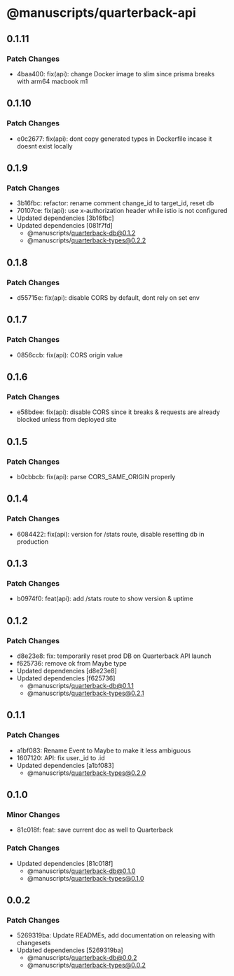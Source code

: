 # @manuscripts/quarterback-api

## 0.1.11

### Patch Changes

- 4baa400: fix(api): change Docker image to slim since prisma breaks with arm64 macbook m1

## 0.1.10

### Patch Changes

- e0c2677: fix(api): dont copy generated types in Dockerfile incase it doesnt exist locally

## 0.1.9

### Patch Changes

- 3b16fbc: refactor: rename comment change_id to target_id, reset db
- 70107ce: fix(api): use x-authorization header while istio is not configured
- Updated dependencies [3b16fbc]
- Updated dependencies [081f7fd]
  - @manuscripts/quarterback-db@0.1.2
  - @manuscripts/quarterback-types@0.2.2

## 0.1.8

### Patch Changes

- d55715e: fix(api): disable CORS by default, dont rely on set env

## 0.1.7

### Patch Changes

- 0856ccb: fix(api): CORS origin value

## 0.1.6

### Patch Changes

- e58bdee: fix(api): disable CORS since it breaks & requests are already blocked unless from deployed site

## 0.1.5

### Patch Changes

- b0cbbcb: fix(api): parse CORS_SAME_ORIGIN properly

## 0.1.4

### Patch Changes

- 6084422: fix(api): version for /stats route, disable resetting db in production

## 0.1.3

### Patch Changes

- b0974f0: feat(api): add /stats route to show version & uptime

## 0.1.2

### Patch Changes

- d8e23e8: fix: temporarily reset prod DB on Quarterback API launch
- f625736: remove ok from Maybe type
- Updated dependencies [d8e23e8]
- Updated dependencies [f625736]
  - @manuscripts/quarterback-db@0.1.1
  - @manuscripts/quarterback-types@0.2.1

## 0.1.1

### Patch Changes

- a1bf083: Rename Event to Maybe to make it less ambiguous
- 1607120: API: fix user.\_id to .id
- Updated dependencies [a1bf083]
  - @manuscripts/quarterback-types@0.2.0

## 0.1.0

### Minor Changes

- 81c018f: feat: save current doc as well to Quarterback

### Patch Changes

- Updated dependencies [81c018f]
  - @manuscripts/quarterback-db@0.1.0
  - @manuscripts/quarterback-types@0.1.0

## 0.0.2

### Patch Changes

- 5269319ba: Update READMEs, add documentation on releasing with changesets
- Updated dependencies [5269319ba]
  - @manuscripts/quarterback-db@0.0.2
  - @manuscripts/quarterback-types@0.0.2
